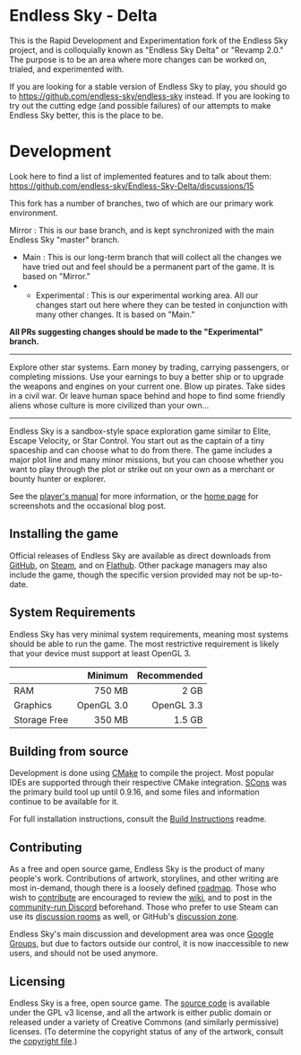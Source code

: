 # Endless Sky - Delta

This is the Rapid Development and Experimentation fork of the Endless Sky project, and is colloquially known as "Endless Sky Delta" or "Revamp 2.0." The purpose is to be an area where more changes can be worked on, trialed, and experimented with.

If you are looking for a stable version of Endless Sky to play, you should go to https://github.com/endless-sky/endless-sky instead.
If you are looking to try out the cutting edge (and possible failures) of our attempts to make Endless Sky better, this is the place to be.

# Development

Look here to find a list of implemented features and to talk about them: https://github.com/endless-sky/Endless-Sky-Delta/discussions/15

This fork has a number of branches, two of which are our primary work environment.

Mirror : This is our base branch, and is kept synchronized with the main Endless Sky "master" branch.
- Main : This is our long-term branch that will collect all the changes we have tried out and feel should be a permanent part of the game. It is based on "Mirror."
- - Experimental : This is our experimental working area. All our changes start out here where they can be tested in conjunction with many other changes. It is based on "Main."

**All PRs suggesting changes should be made to the "Experimental" branch.**

------

Explore other star systems. Earn money by trading, carrying passengers, or completing missions. Use your earnings to buy a better ship or to upgrade the weapons and engines on your current one. Blow up pirates. Take sides in a civil war. Or leave human space behind and hope to find some friendly aliens whose culture is more civilized than your own...

------

Endless Sky is a sandbox-style space exploration game similar to Elite, Escape Velocity, or Star Control. You start out as the captain of a tiny spaceship and can choose what to do from there. The game includes a major plot line and many minor missions, but you can choose whether you want to play through the plot or strike out on your own as a merchant or bounty hunter or explorer.

See the [player's manual](https://github.com/endless-sky/endless-sky/wiki/PlayersManual) for more information, or the [home page](https://endless-sky.github.io/) for screenshots and the occasional blog post.

## Installing the game

Official releases of Endless Sky are available as direct downloads from [GitHub](https://github.com/endless-sky/endless-sky/releases/latest), on [Steam](https://store.steampowered.com/app/404410/Endless_Sky/), and on [Flathub](https://flathub.org/apps/details/io.github.endless_sky.endless_sky). Other package managers may also include the game, though the specific version provided may not be up-to-date.

## System Requirements

Endless Sky has very minimal system requirements, meaning most systems should be able to run the game. The most restrictive requirement is likely that your device must support at least OpenGL 3.

|| Minimum | Recommended |
|---|----:|----:|
|RAM | 750 MB | 2 GB |
|Graphics | OpenGL 3.0 | OpenGL 3.3 |
|Storage Free | 350 MB | 1.5 GB |

## Building from source

Development is done using [CMake](https://cmake.org) to compile the project. Most popular IDEs are supported through their respective CMake integration. [SCons](https://scons.org/) was the primary build tool up until 0.9.16, and some files and information continue to be available for it.

For full installation instructions, consult the [Build Instructions](docs/readme-cmake.md) readme.

## Contributing

As a free and open source game, Endless Sky is the product of many people's work. Contributions of artwork, storylines, and other writing are most in-demand, though there is a loosely defined [roadmap](https://github.com/endless-sky/endless-sky/wiki/DevelopmentRoadmap). Those who wish to [contribute](docs/CONTRIBUTING.md) are encouraged to review the [wiki](https://github.com/endless-sky/endless-sky/wiki), and to post in the [community-run Discord](https://discord.gg/ZeuASSx) beforehand. Those who prefer to use Steam can use its [discussion rooms](https://steamcommunity.com/app/404410/discussions/) as well, or GitHub's [discussion zone](https://github.com/endless-sky/endless-sky/discussions).

Endless Sky's main discussion and development area was once [Google Groups](https://groups.google.com/g/endless-sky), but due to factors outside our control, it is now inaccessible to new users, and should not be used anymore.

## Licensing

Endless Sky is a free, open source game. The [source code](https://github.com/endless-sky/endless-sky/) is available under the GPL v3 license, and all the artwork is either public domain or released under a variety of Creative Commons (and similarly permissive) licenses. (To determine the copyright status of any of the artwork, consult the [copyright file](https://github.com/endless-sky/endless-sky/blob/master/copyright).)
